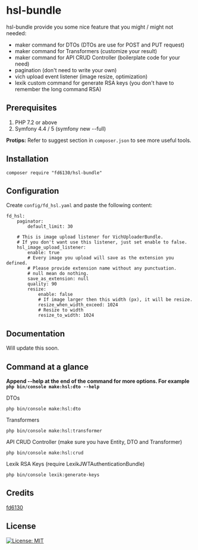 # hsl-bundle

hsl-bundle provide you some nice feature that you might / might not needed:

* maker command for DTOs (DTOs are use for POST and PUT request)
* maker command for Transformers (customize your result)
* maker command for API CRUD Controller (boilerplate code for your need)
* pagination (don't need to write your own)
* vich upload event listener (image resize, optimization)
* lexik custom command for generate RSA keys (you don't have to remember the long command RSA)

## Prerequisites

1. PHP 7.2 or above
1. Symfony 4.4 / 5 (symfony new --full)

**Protips:** Refer to suggest section in `composer.json` to see more useful tools.

## Installation

```
composer require "fd6130/hsl-bundle"
```

## Configuration

Create `config/fd_hsl.yaml` and paste the following content:

```
fd_hsl:
    paginator:
        default_limit: 30
        
    # This is image upload listener for VichUploaderBundle.
    # If you don't want use this listener, just set enable to false.
    hsl_image_upload_listener:
        enable: true
        # Every image you upload will save as the extension you defined.
        # Please provide extension name without any punctuation.
        # null mean do nothing.
        save_as_extension: null
        quality: 90
        resize:
            enable: false
            # If image larger then this width (px), it will be resize.
            resize_when_width_exceed: 1024
            # Resize to width
            resize_to_width: 1024
```

## Documentation

Will update this soon.


## Command at a glance

**Append --help at the end of the command for more options. For example `php bin/console make:hsl:dto --help`**

DTOs

```
php bin/console make:hsl:dto
```

Transformers

```
php bin/console make:hsl:transformer
```

API CRUD Controller (make sure you have Entity, DTO and Transformer)

```
php bin/console make:hsl:crud
```

Lexik RSA Keys (require LexikJWTAuthenticationBundle)

```
php bin/console lexik:generate-keys
```

## Credits

[fd6130](https://github.com/fd6130)

## License

[![License: MIT](https://img.shields.io/badge/License-MIT-red.svg)](LICENSE)